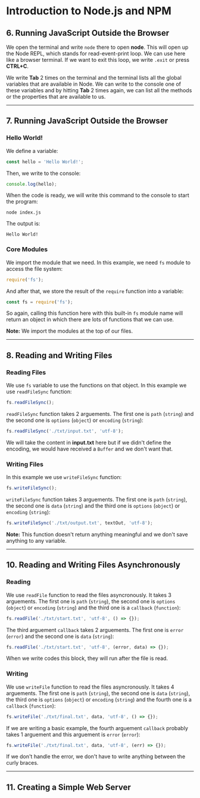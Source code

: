 # Introduction to Node.js and NPM

## 6. Running JavaScript Outside the Browser

We open the terminal and write `node` there to open **node**. This will open up the Node REPL, which stands for read-event-print loop. We can use here like a browser terminal. If we want to exit this loop, we write `.exit` or press **CTRL+C**.

We write **Tab** 2 times on the terminal and the terminal lists all the global variables that are available in Node. We can write to the console one of these variables and by hitting **Tab** 2 times again, we can list all the methods or the properties that are available to us.

---

## 7. Running JavaScript Outside the Browser

### Hello World!

We define a variable:

```javascript
const hello = 'Hello World!';
```

Then, we write to the console:

```javascript
console.log(hello);
```

When the code is ready, we will write this command to the console to start the program:

```shell
node index.js
```

The output is:

```shell
Hello World!
```

### Core Modules

We import the module that we need. In this example, we need `fs` module to access the file system:

```javascript
require('fs');
```

And after that, we store the result of the `require` function into a variable:

```javascript
const fs = require('fs');
```

So again, calling this function here with this built-in `fs` module name will return an object in which there are lots of functions that we can use.

**Note:** We import the modules at the top of our files.

---

## 8. Reading and Writing Files

### Reading Files

We use `fs` variable to use the functions on that object. In this example we use `readFileSync` function:

```javascript
fs.readFileSync();
```

`readFileSync` function takes 2 arguements. The first one is `path` (`string`) and the second one is `options` (`object`) or `encoding` (`string`):

```javascript
fs.readFileSync('./txt/input.txt', 'utf-8');
```

We will take the content in **input.txt** here but if we didn't define the encoding, we would have received a `Buffer` and we don't want that.

### Writing Files

In this example we use `writeFileSync` function:

```javascript
fs.writeFileSync();
```

`writeFileSync` function takes 3 arguements. The first one is `path` (`string`), the second one is `data` (`string`) and the third one is `options` (`object`) or `encoding` (`string`):

```javascript
fs.writeFileSync('./txt/output.txt', textOut, 'utf-8');
```

**Note:** This function doesn't return anything meaningful and we don't save anything to any variable.

---

## 10. Reading and Writing Files Asynchronously

### Reading

We use `readFile` function to read the files asyncronously. It takes 3 arguements. The first one is `path` (`string`), the second one is `options` (`object`) or `encoding` (`string`) and the third one is a `callback` (`function`):

```javascript
fs.readFile('./txt/start.txt', 'utf-8', () => {});
```

The third arguement `callback` takes 2 arguements. The first one is `error` (`error`) and the second one is `data` (`string`):

```javascript
fs.readFile('./txt/start.txt', 'utf-8', (error, data) => {});
```

When we write codes this block, they will run after the file is read.

### Writing

We use `writeFile` function to read the files asyncronously. It takes 4 arguements. The first one is `path` (`string`), the second one is `data` (`string`), the third one is `options` (`object`) or `encoding` (`string`) and the fourth one is a `callback` (`function`):

```javascript
fs.writeFile('./txt/final.txt', data, 'utf-8', () => {});
```

If we are writing a basic example, the fourth arguement `callback` probably takes 1 arguement and this arguement is `error` (`error`):

```javascript
fs.writeFile('./txt/final.txt', data, 'utf-8', (err) => {});
```

If we don't handle the error, we don't have to write anything between the curly braces.

---

## 11. Creating a Simple Web Server
